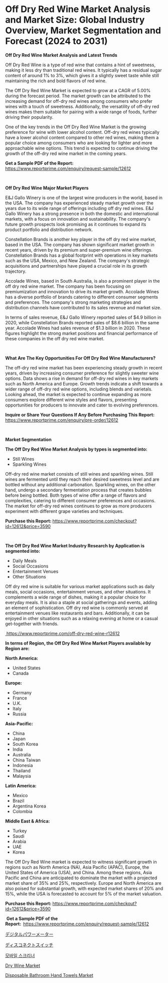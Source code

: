 <p><h1>Off Dry Red Wine Market Analysis and Market Size: Global Industry Overview, Market Segmentation and Forecast (2024 to 2031)</h1></p><p><strong>Off Dry Red Wine Market Analysis and Latest Trends</strong></p>
<p><p>Off Dry Red Wine is a type of red wine that contains a hint of sweetness, making it less dry than traditional red wines. It typically has a residual sugar content of around 1% to 3%, which gives it a slightly sweet taste while still maintaining the rich and bold flavors of red wine.</p><p>The Off Dry Red Wine Market is expected to grow at a CAGR of 5.00% during the forecast period. The market growth can be attributed to the increasing demand for off-dry red wines among consumers who prefer wines with a touch of sweetness. Additionally, the versatility of off-dry red wines makes them suitable for pairing with a wide range of foods, further driving their popularity.</p><p>One of the key trends in the Off Dry Red Wine Market is the growing preference for wine with lower alcohol content. Off-dry red wines typically have a lower alcohol content compared to other red wines, making them a popular choice among consumers who are looking for lighter and more approachable wine options. This trend is expected to continue driving the growth of the off-dry red wine market in the coming years.</p></p>
<p><strong>Get a Sample PDF of the Report:&nbsp;</strong> <a href="https://www.reportprime.com/enquiry/request-sample/12612">https://www.reportprime.com/enquiry/request-sample/12612</a></p>
<p>&nbsp;</p>
<p><strong>Off Dry Red Wine Major Market Players</strong></p>
<p><p>E&J Gallo Winery is one of the largest wine producers in the world, based in the USA. The company has experienced steady market growth over the years due to its wide range of offerings including off dry red wines. E&J Gallo Winery has a strong presence in both the domestic and international markets, with a focus on innovation and sustainability. The company's future growth prospects look promising as it continues to expand its product portfolio and distribution network.</p><p>Constellation Brands is another key player in the off dry red wine market, based in the USA. The company has shown significant market growth in recent years, driven by its premium and super-premium wine offerings. Constellation Brands has a global footprint with operations in key markets such as the USA, Mexico, and New Zealand. The company's strategic acquisitions and partnerships have played a crucial role in its growth trajectory.</p><p>Accolade Wines, based in South Australia, is also a prominent player in the off dry red wine market. The company has been focusing on premiumization and innovation to drive its market growth. Accolade Wines has a diverse portfolio of brands catering to different consumer segments and preferences. The company's strong marketing strategies and distribution channels have contributed to its sales revenue and market size.</p><p>In terms of sales revenue, E&J Gallo Winery reported sales of $4.9 billion in 2020, while Constellation Brands reported sales of $8.6 billion in the same year. Accolade Wines had sales revenue of $1.3 billion in 2020. These figures highlight the strong market positions and financial performance of these companies in the off dry red wine market.</p></p>
<p>&nbsp;</p>
<p><strong>What Are The Key Opportunities For Off Dry Red Wine Manufacturers?</strong></p>
<p><p>The off-dry red wine market has been experiencing steady growth in recent years, driven by increasing consumer preference for slightly sweeter wine options. Data shows a rise in demand for off-dry red wines in key markets such as North America and Europe. Growth trends indicate a shift towards a wider range of off-dry red wine options, including blends and varietals. Looking ahead, the market is expected to continue expanding as more consumers explore different wine styles and flavors, presenting opportunities for producers to innovate and cater to evolving preferences.</p></p>
<p><strong>Inquire or Share Your Questions If Any Before Purchasing This Report:</strong> <a href="https://www.reportprime.com/enquiry/pre-order/12612">https://www.reportprime.com/enquiry/pre-order/12612</a></p>
<p>&nbsp;</p>
<p><strong>Market Segmentation</strong></p>
<p><strong>The Off Dry Red Wine Market Analysis by types is segmented into:</strong></p>
<p><ul><li>Still Wines</li><li>Sparkling Wines</li></ul></p>
<p><p>Off-dry red wine market consists of still wines and sparkling wines. Still wines are fermented until they reach their desired sweetness level and are bottled without any additional carbonation. Sparkling wines, on the other hand, undergo a secondary fermentation process that creates bubbles before being bottled. Both types of wine offer a range of flavors and complexities, catering to different consumer preferences and occasions. The market for off-dry red wines continues to grow as more producers experiment with different grape varieties and techniques.</p></p>
<p><strong>Purchase this Report:&nbsp;</strong><a href="https://www.reportprime.com/checkout?id=12612&price=3590">https://www.reportprime.com/checkout?id=12612&price=3590</a></p>
<p>&nbsp;</p>
<p><strong>The Off Dry Red Wine Market Industry Research by Application is segmented into:</strong></p>
<p><ul><li>Daily Meals</li><li>Social Occasions</li><li>Entertainment Venues</li><li>Other Situations</li></ul></p>
<p><p>Off dry red wine is suitable for various market applications such as daily meals, social occasions, entertainment venues, and other situations. It complements a wide range of dishes, making it a popular choice for everyday meals. It is also a staple at social gatherings and events, adding an element of sophistication. Off dry red wine is commonly served at entertainment venues like restaurants and bars. Additionally, it can be enjoyed in other situations such as a relaxing evening at home or a casual get-together with friends.</p></p>
<p><a href="https://www.reportprime.com/off-dry-red-wine-r12612">&nbsp;https://www.reportprime.com/off-dry-red-wine-r12612</a></p>
<p><strong>In terms of Region, the Off Dry Red Wine Market Players available by Region are:</strong></p>
<p>
    <p> <strong> North America: </strong>
        <ul>
            <li>United States</li>
            <li>Canada</li>
        </ul>
        </p> 
    <p> <strong> Europe: </strong>
        <ul>
            <li>Germany</li>
            <li>France</li>
            <li>U.K.</li>
            <li>Italy</li>
            <li>Russia</li>
        </ul>
        </p> 
    <p> <strong> Asia-Pacific: </strong>
        <ul>
            <li>China</li>
            <li>Japan</li>
            <li>South Korea</li>
            <li>India</li>
            <li>Australia</li>
            <li>China Taiwan</li>
            <li>Indonesia</li>
            <li>Thailand</li>
            <li>Malaysia</li>
        </ul>
        </p> 
    <p> <strong> Latin America: </strong>
        <ul>
            <li>Mexico</li>
            <li>Brazil</li>
            <li>Argentina Korea</li>
            <li>Colombia</li>
        </ul>
        </p> 
    <p> <strong> Middle East & Africa: </strong>
        <ul>
            <li>Turkey</li>
            <li>Saudi</li>
            <li>Arabia</li>
            <li>UAE</li>
            <li>Korea</li>
        </ul>
    </p>
    </p>
<p><p>The Off Dry Red Wine market is expected to witness significant growth in regions such as North America (NA), Asia Pacific (APAC), Europe, the United States of America (USA), and China. Among these regions, Asia Pacific and China are anticipated to dominate the market with a projected market share of 35% and 25%, respectively. Europe and North America are also poised for substantial growth, with expected market shares of 20% and 15%, while the USA is forecasted to account for 5% of the market valuation.</p></p>
<p><strong>Purchase this Report: </strong><a href="https://www.reportprime.com/checkout?id=12612&price=3590">https://www.reportprime.com/checkout?id=12612&price=3590</a></p>
<p>&nbsp;<strong>Get a Sample PDF of the Report:&nbsp;&nbsp;</strong><a href="https://www.reportprime.com/enquiry/request-sample/12612">https://www.reportprime.com/enquiry/request-sample/12612</a></p>
<p><strong></strong></p>
<p><p><a href="https://github.com/RudySimonis2023/Market-Research-Report-List-1/blob/main/719900474622.md">デジタルパワーメーター</a></p><p><a href="https://github.com/NikitaBruen/Market-Research-Report-List-1/blob/main/970802274625.md">ディスコネクトスイッチ</a></p><p><a href="https://github.com/JosefaRice/Market-Research-Report-List-1/blob/main/112243271109.md">모바일 스크리너</a></p><p><a href="https://github.com/AnnChovey2023/Market-Research-Report-List-1/blob/main/dry-wine-market.md">Dry Wine Market</a></p><p><a href="https://issuu.com/reportprime-2/docs/disposable-bathroom-hand-towels-market-size-2030.p">Disposable Bathroom Hand Towels Market</a></p></p>